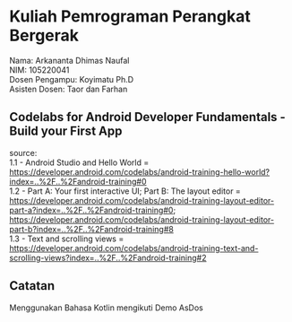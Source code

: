 # Kuliah Pemrograman Perangkat Bergerak

Nama: Arkananta Dhimas Naufal <br>
NIM: 105220041 <br>
Dosen Pengampu: Koyimatu Ph.D <br>
Asisten Dosen: Taor dan Farhan <br>

## Codelabs for Android Developer Fundamentals - Build your First App

source: <br>
1.1 - Android Studio and Hello World = https://developer.android.com/codelabs/android-training-hello-world?index=..%2F..%2Fandroid-training#0 <br>
1.2 - Part A: Your first interactive UI; Part B: The layout editor = https://developer.android.com/codelabs/android-training-layout-editor-part-a?index=..%2F..%2Fandroid-training#0; https://developer.android.com/codelabs/android-training-layout-editor-part-b?index=..%2F..%2Fandroid-training#8 <br>
1.3 - Text and scrolling views = https://developer.android.com/codelabs/android-training-text-and-scrolling-views?index=..%2F..%2Fandroid-training#2 <br>

## Catatan

Menggunakan Bahasa Kotlin mengikuti Demo AsDos

